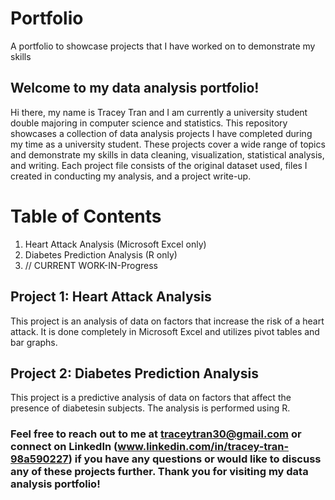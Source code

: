 # Portfolio
A portfolio to showcase projects that I have worked on to demonstrate my skills

## Welcome to my data analysis portfolio!
Hi there, my name is Tracey Tran and I am currently a university student double majoring in computer science and statistics. This repository showcases a collection of data analysis projects I have completed during my time as a university student. These projects cover a wide range of topics and demonstrate my skills in data cleaning, visualization, statistical analysis, and writing. Each project file consists of the original dataset used, files I created in conducting my analysis, and a project write-up.

# Table of Contents
1. Heart Attack Analysis (Microsoft Excel only)
2. Diabetes Prediction Analysis (R only)
3. // CURRENT WORK-IN-Progress

## Project 1: Heart Attack Analysis
This project is an analysis of data on factors that increase the risk of a heart attack. It is done completely in Microsoft Excel and utilizes pivot tables and bar graphs.

## Project 2: Diabetes Prediction Analysis
This project is a predictive analysis of data on factors that affect the presence of diabetesin subjects. The analysis is performed using R.

### Feel free to reach out to me at traceytran30@gmail.com or connect on LinkedIn (www.linkedin.com/in/tracey-tran-98a590227) if you have any questions or would like to discuss any of these projects further. Thank you for visiting my data analysis portfolio!

